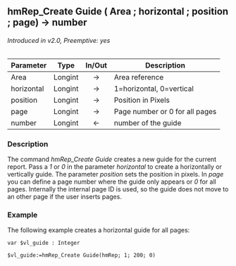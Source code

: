 ## hmRep_Create Guide ( Area ; horizontal ; position ; page) → number
###### Introduced in v2.0, Preemptive: yes

|Parameter|Type|In/Out|Description
|---|---|:---:|---
|Area|Longint|→|Area reference
|horizontal|Longint|→|1=horizontal, 0=vertical
|position|Longint|→|Position in Pixels
|page|Longint|→|Page number or 0 for all pages
|number|Longint|←|number of the guide

### Description
The command *hmRep_Create Guide* creates a new guide for the current report. Pass a *1* or *0* in the parameter *horizontal* to create a horizontally or vertically guide. The parameter *position* sets the position in pixels. In *page* you can define a page number where the guide only appears or *0* for all pages. Internally the internal page ID is used, so the guide does not move to an other page if the user inserts pages.

### Example
The following example creates a horizontal guide for all pages:

```4d
var $vl_guide : Integer

$vl_guide:=hmRep_Create Guide(hmRep; 1; 200; 0)
```
